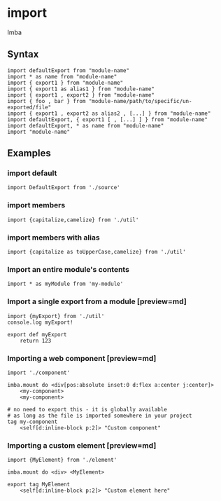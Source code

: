 # import

Imba 

## Syntax
```imba
import defaultExport from "module-name"
import * as name from "module-name"
import { export1 } from "module-name"
import { export1 as alias1 } from "module-name"
import { export1 , export2 } from "module-name"
import { foo , bar } from "module-name/path/to/specific/un-exported/file"
import { export1 , export2 as alias2 , [...] } from "module-name"
import defaultExport, { export1 [ , [...] ] } from "module-name"
import defaultExport, * as name from "module-name"
import "module-name"
```

## Examples

### import default
```imba
import DefaultExport from './source'
```

### import members
```imba
import {capitalize,camelize} from './util'
```

### import members with alias
```imba
import {capitalize as toUpperCase,camelize} from './util'
```

### Import an entire module's contents
```imba
import * as myModule from 'my-module'
```

### Import a single export from a module [preview=md]
```imba app.imba
import {myExport} from './util'
console.log myExport!
```
```imba util.imba
export def myExport
    return 123
```


### Importing a web component [preview=md]
```imba app.imba
import './component'

imba.mount do <div[pos:absolute inset:0 d:flex a:center j:center]>
    <my-component>
    <my-component>
```
```imba component.imba
# no need to export this - it is globally available
# as long as the file is imported somewhere in your project
tag my-component
    <self[d:inline-block p:2]> "Custom component"
```

### Importing a custom element [preview=md]
```imba app.imba
import {MyElement} from './element'

imba.mount do <div> <MyElement>
```
```imba element.imba
export tag MyElement
    <self[d:inline-block p:2]> "Custom element here"
```
